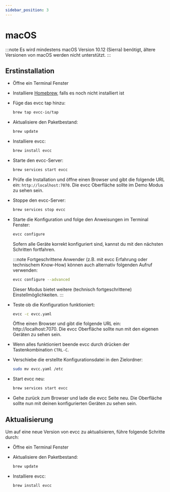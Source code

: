 ```yaml
---
sidebar_position: 3
---
```


# macOS

:::note
Es wird mindestens macOS Version 10.12 (Sierra) benötigt, ältere Versionen von macOS werden nicht unterstützt.
:::

## Erstinstallation

- Öffne ein Terminal Fenster
- Installiere [Homebrew](https://brew.sh), falls es noch nicht installiert ist
- Füge das evcc tap hinzu:

  ```sh
  brew tap evcc-io/tap
  ```

- Aktualisiere den Paketbestand:

  ```sh
  brew update
  ```

- Installiere evcc:

  ```sh
  brew install evcc
  ```

- Starte den evcc-Server:

  ```sh
  brew services start evcc
  ```

- Prüfe die Installation und öffne einen Browser und gibt die folgende URL ein: `http://localhost:7070`. Die evcc Oberfläche sollte im Demo Modus zu sehen sein.
- Stoppe den evcc-Server:

  ```sh
  brew services stop evcc
  ```

- Starte die Konfiguration und folge den Anweisungen im Terminal Fenster:

  ```sh
  evcc configure
  ```

  Sofern alle Geräte korrekt konfiguriert sind, kannst du mit den nächsten Schritten fortfahren.

  :::note
  Fortgeschrittene Anwender (z.B. mit evcc Erfahrung oder technischem Know-How) können auch alternativ folgenden Aufruf verwenden:

  ```sh
  evcc configure --advanced
  ```

  Dieser Modus bietet weitere (technisch fortgeschrittene) Einstellmöglichkeiten.
  :::

- Teste ob die Konfiguration funktioniert:

  ```sh
  evcc -c evcc.yaml
  ```

  Öffne einen Browser und gibt die folgende URL ein: http://localhost:7070. Die evcc Oberfläche sollte nun mit den eigenen Geräten zu sehen sein.

- Wenn alles funktioniert beende evcc durch drücken der Tastenkombination `CTRL-C`.

- Verschiebe die erstellte Konfigurationsdatei in den Zielordner:

  ```sh
  sudo mv evcc.yaml /etc
  ```

- Start evcc neu:

  ```sh
  brew services start evcc
  ```

- Gehe zurück zum Browser und lade die evcc Seite neu. Die Oberfläche sollte nun mit deinen konfigurierten Geräten zu sehen sein.

## Aktualisierung

Um auf eine neue Version von evcc zu aktualisieren, führe folgende Schritte durch:

- Öffne ein Terminal Fenster
- Aktualisiere den Paketbestand:

  ```sh
  brew update
  ```

- Installiere evcc:

  ```sh
  brew install evcc
  ```
